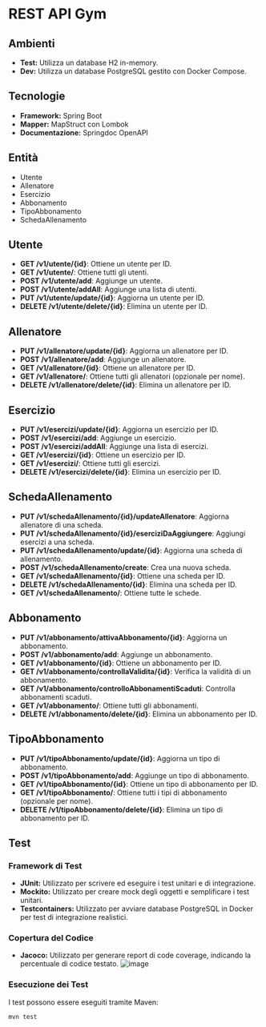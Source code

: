 # REST API Gym

## Ambienti

*   **Test:** Utilizza un database H2 in-memory.
*   **Dev:** Utilizza un database PostgreSQL gestito con Docker Compose.

## Tecnologie

*   **Framework:** Spring Boot
*   **Mapper:** MapStruct con Lombok
*   **Documentazione:** Springdoc OpenAPI

## Entità

*   Utente
*   Allenatore
*   Esercizio
*   Abbonamento
*   TipoAbbonamento
*   SchedaAllenamento

## Utente
- **GET /v1/utente/{id}**: Ottiene un utente per ID.
- **GET /v1/utente/**: Ottiene tutti gli utenti.
- **POST /v1/utente/add**: Aggiunge un utente.
- **POST /v1/utente/addAll**: Aggiunge una lista di utenti.
- **PUT /v1/utente/update/{id}**: Aggiorna un utente per ID.
- **DELETE /v1/utente/delete/{id}**: Elimina un utente per ID.

## Allenatore
- **PUT /v1/allenatore/update/{id}**: Aggiorna un allenatore per ID.
- **POST /v1/allenatore/add**: Aggiunge un allenatore.
- **GET /v1/allenatore/{id}**: Ottiene un allenatore per ID.
- **GET /v1/allenatore/**: Ottiene tutti gli allenatori (opzionale per nome).
- **DELETE /v1/allenatore/delete/{id}**: Elimina un allenatore per ID.

## Esercizio
- **PUT /v1/esercizi/update/{id}**: Aggiorna un esercizio per ID.
- **POST /v1/esercizi/add**: Aggiunge un esercizio.
- **POST /v1/esercizi/addAll**: Aggiunge una lista di esercizi.
- **GET /v1/esercizi/{id}**: Ottiene un esercizio per ID.
- **GET /v1/esercizi/**: Ottiene tutti gli esercizi.
- **DELETE /v1/esercizi/delete/{id}**: Elimina un esercizio per ID.

## SchedaAllenamento
- **PUT /v1/schedaAllenamento/{id}/updateAllenatore**: Aggiorna allenatore di una scheda.
- **PUT /v1/schedaAllenamento/{id}/eserciziDaAggiungere**: Aggiungi esercizi a una scheda.
- **PUT /v1/schedaAllenamento/update/{id}**: Aggiorna una scheda di allenamento.
- **POST /v1/schedaAllenamento/create**: Crea una nuova scheda.
- **GET /v1/schedaAllenamento/{id}**: Ottiene una scheda per ID.
- **DELETE /v1/schedaAllenamento/{id}**: Elimina una scheda per ID.
- **GET /v1/schedaAllenamento/**: Ottiene tutte le schede.

## Abbonamento
- **PUT /v1/abbonamento/attivaAbbonamento/{id}**: Aggiorna un abbonamento.
- **POST /v1/abbonamento/add**: Aggiunge un abbonamento.
- **GET /v1/abbonamento/{id}**: Ottiene un abbonamento per ID.
- **GET /v1/abbonamento/controllaValidita/{id}**: Verifica la validità di un abbonamento.
- **GET /v1/abbonamento/controlloAbbonamentiScaduti**: Controlla abbonamenti scaduti.
- **GET /v1/abbonamento/**: Ottiene tutti gli abbonamenti.
- **DELETE /v1/abbonamento/delete/{id}**: Elimina un abbonamento per ID.

## TipoAbbonamento
- **PUT /v1/tipoAbbonamento/update/{id}**: Aggiorna un tipo di abbonamento.
- **POST /v1/tipoAbbonamento/add**: Aggiunge un tipo di abbonamento.
- **GET /v1/tipoAbbonamento/{id}**: Ottiene un tipo di abbonamento per ID.
- **GET /v1/tipoAbbonamento/**: Ottiene tutti i tipi di abbonamento (opzionale per nome).
- **DELETE /v1/tipoAbbonamento/delete/{id}**: Elimina un tipo di abbonamento per ID.

          
## Test
### Framework di Test

*   **JUnit:** Utilizzato per scrivere ed eseguire i test unitari e di integrazione.
*   **Mockito:** Utilizzato per creare mock degli oggetti e semplificare i test unitari.
*   **Testcontainers:** Utilizzato per avviare database PostgreSQL in Docker per test di integrazione realistici. 
### Copertura del Codice

*   **Jacoco:** Utilizzato per generare report di code coverage, indicando la percentuale di codice testato.
![image](https://github.com/user-attachments/assets/2f76e9be-7b0b-4076-aa90-d5e4ae3a1ad0)


### Esecuzione dei Test

I test possono essere eseguiti tramite Maven:

```bash
mvn test
